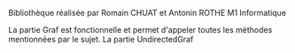 Bibliothèque réalisée par Romain CHUAT et Antonin ROTHE
M1 Informatique

La partie Graf est fonctionnelle et permet d'appeler toutes les méthodes mentionnées par le sujet.
La partie UndirectedGraf